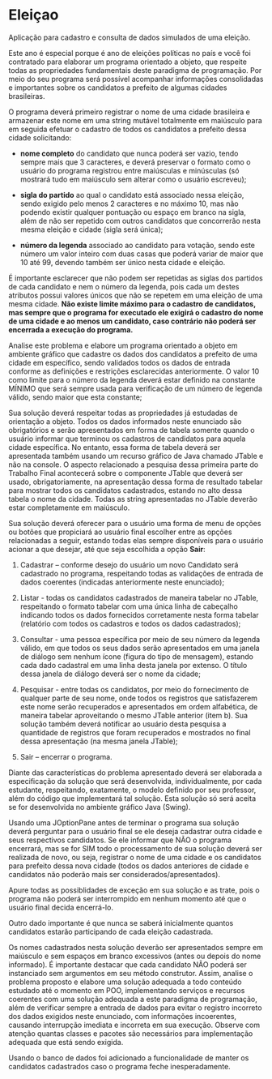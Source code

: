 # Eleiçao

Aplicação para cadastro e consulta de dados simulados de uma eleição.

Este ano é especial porque é ano de eleições políticas no país e você foi contratado para elaborar um programa orientado a objeto, que respeite todas as propriedades fundamentais deste paradigma de programação. Por meio do seu programa será possível acompanhar informações consolidadas e importantes sobre os candidatos a prefeito de algumas cidades brasileiras. 

O programa deverá primeiro registrar o nome de uma cidade brasileira e armazenar este nome em uma string mutável totalmente em maiúsculo para em seguida efetuar o cadastro de todos os candidatos a prefeito dessa cidade solicitando: 

- **nome completo** do candidato que nunca poderá ser vazio, tendo sempre mais que 3 caracteres, e deverá preservar o formato como o usuário do programa registrou entre maiúsculas e minúsculas (só mostrará tudo em maiúsculo sem alterar como o usuário escreveu); 

- **sigla do partido** ao qual o candidato está associado nessa eleição, sendo exigido pelo menos 2 caracteres e no máximo 10, mas não podendo existir qualquer pontuação ou espaço em branco na sigla, além de não ser repetido com outros candidatos que concorrerão nesta mesma eleição e cidade (sigla será única); 

- **número da legenda** associado ao candidato para votação, sendo este número um valor inteiro com duas casas que poderá variar de maior que 10 até 99, devendo também ser único nesta cidade e eleição. 

É importante esclarecer que não podem ser repetidas as siglas dos partidos de cada candidato e nem o número da legenda, pois cada um destes atributos possui valores únicos que não se repetem em uma eleição de uma mesma cidade. **Não existe limite máximo para o cadastro de candidatos, mas sempre que o programa for executado ele exigirá o cadastro do nome de uma cidade e ao menos um candidato, caso contrário não poderá ser encerrada a execução do programa.** 

Analise este problema e elabore um programa orientado a objeto em ambiente gráfico que cadastre os dados dos candidatos a prefeito de uma cidade em específico, sendo validados todos os dados de entrada conforme as definições e restrições esclarecidas anteriormente. O valor 10 como limite para o número da legenda deverá estar definido na constante MÍNIMO que será sempre usada para verificação de um número de legenda válido, sendo maior que esta constante;

Sua solução deverá respeitar todas as propriedades já estudadas de orientação a objeto. Todos os dados informados neste enunciado são obrigatórios e serão apresentados em forma de tabela somente quando o usuário informar que terminou os cadastros de candidatos para aquela cidade específica. No entanto, essa forma de tabela deverá ser apresentada também usando um recurso gráfico de Java chamado JTable e não na console. O aspecto relacionado a pesquisa dessa primeira parte do Trabalho Final acontecerá sobre o componente JTable que deverá ser usado, obrigatoriamente, na apresentação dessa forma de resultado tabelar para mostrar todos os candidatos cadastrados, estando no alto dessa tabela o nome da cidade. Todas as string apresentadas no JTable deverão estar completamente em maiúsculo. 

Sua solução deverá oferecer para o usuário uma forma de menu de opções ou botões que propiciará ao usuário final escolher entre as opções relacionadas a seguir, estando todas elas sempre disponíveis para o usuário acionar a que desejar, até que seja escolhida a opção **Sair**: 

1. Cadastrar – conforme desejo do usuário um novo Candidato será cadastrado no programa, respeitando todas as validações de entrada de dados coerentes (indicadas anteriormente neste enunciado); 

1. Listar - todas os candidatos cadastrados de maneira tabelar no JTable, respeitando o formato tabelar com uma única linha de cabeçalho indicando todos os dados fornecidos corretamente nesta forma tabelar (relatório com todos os cadastros e todos os dados cadastrados); 

1. Consultar - uma pessoa específica por meio de seu número da legenda válido, em que todos os seus dados serão apresentados em uma janela de diálogo sem nenhum ícone (figura do tipo de mensagem), estando cada dado cadastral em uma linha desta janela por extenso. O título dessa janela de diálogo deverá ser o nome da cidade;

1. Pesquisar - entre todas os candidatos, por meio do fornecimento de qualquer parte de seu nome, onde todos os registros que satisfazerem este nome serão recuperados e apresentados em ordem alfabética, de maneira tabelar aproveitando o mesmo JTable anterior (item b). Sua solução também deverá notificar ao usuário desta pesquisa a quantidade de registros que foram recuperados e mostrados no final dessa apresentação (na mesma janela JTable); 

1. Sair – encerrar o programa. 

Diante das características do problema apresentado deverá ser elaborada a especificação da solução que será desenvolvida, individualmente, por cada estudante, respeitando, exatamente, o modelo definido por seu professor, além do código que implementará tal solução.  Esta solução só será aceita se for desenvolvida no ambiente gráfico Java (Swing). 

Usando uma JOptionPane antes de terminar o programa sua solução deverá perguntar para o usuário final se ele deseja cadastrar outra cidade e seus respectivos candidatos. Se ele informar que NÃO o programa encerrará, mas se for SIM todo o processamento de sua solução deverá ser realizada de novo, ou seja, registrar o nome de uma cidade e os candidatos para prefeito dessa nova cidade (todos os dados anteriores de cidade e candidatos não poderão mais ser considerados/apresentados).

Apure todas as possiblidades de exceção em sua solução e as trate, pois o programa não poderá ser interrompido em nenhum momento até que o usuário final decida encerrá-lo. 

Outro dado importante é que nunca se saberá inicialmente quantos candidatos estarão participando de cada eleição cadastrada. 

Os nomes cadastrados nesta solução deverão ser apresentados sempre em maiúsculo e sem espaços em branco excessivos (antes ou depois do nome informado). É importante destacar que cada candidato NÃO poderá ser instanciado sem argumentos em seu método construtor. Assim, analise o problema proposto e elabore uma solução adequada a todo conteúdo estudado até o momento em POO, implementando serviços e recursos coerentes com uma solução adequada a este paradigma de programação, além de verificar sempre a entrada de dados para evitar o registro incorreto dos dados exigidos neste enunciado, com informações incoerentes, causando interrupção imediata e incorreta em sua execução. Observe com atenção quantas classes e pacotes são necessários para implementação adequada que está sendo exigida.

Usando o banco de dados foi adicionado a funcionalidade de manter os candidatos cadastrados caso o programa feche inesperadamente.
